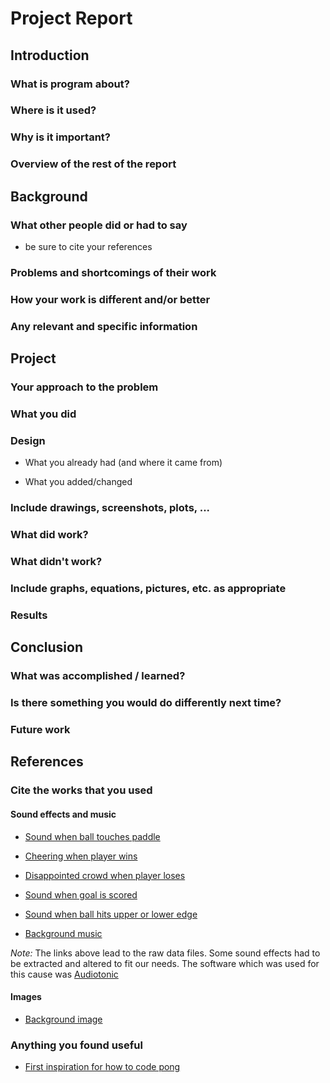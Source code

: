# Project Report

## Introduction

### What is program about?

### Where is it used?

### Why is it important?

### Overview of the rest of the report

## Background

### What other people did or had to say

- be sure to cite your references

### Problems and shortcomings of their work

### How your work is different and/or better

### Any relevant and specific information

## Project

### Your approach to the problem

### What you did

### Design

- What you already had (and where it came from)

- What you added/changed

### Include drawings, screenshots, plots, ...

### What did work?

### What didn't work?

### Include graphs, equations, pictures, etc. as appropriate

### Results

## Conclusion

### What was accomplished / learned?

### Is there something you would do differently next time?

### Future work

## References

### Cite the works that you used

#### Sound effects and music

- [Sound when ball touches paddle](https://github.com/attreyabhatt/Space-Invaders-Pygame/blob/master/laser.wav)

- [Cheering when player wins](https://www.youtube.com/watch?v=yLNALmt6KFs&ab_channel=Music%26SoundsEffectLibrary)

- [Disappointed crowd when player loses](https://www.youtube.com/watch?v=bR_wr5HRdl4&ab_channel=IISOUNDEFFECT)

- [Sound when goal is scored](https://www.youtube.com/watch?v=-at1woVuDtY&ab_channel=mamu)

- [Sound when ball hits upper or lower edge](https://www.youtube.com/watch?v=jKVtoh05N-s&ab_channel=BerlinAtmospheres)

- [Background music](https://www.youtube.com/watch?v=p6p_UYwnUTw&t=75s&ab_channel=MusicforVideoLibrary)

*Note:*
The links above lead to the raw data files. Some sound effects had to be extracted and altered to fit our needs. The software which was used for this cause was [Audiotonic](https://www.microsoft.com/de-de/p/audiotonic-audio-editor-recorder-based-on-audacity/9n66vbrr4dpl?activetab=pivot:overviewtab)

#### Images

- [Background image](https://wallpapersafari.com/w/h5YuPd)

### Anything you found useful

- [First inspiration for how to code pong](https://gist.github.com/vinothpandian/4337527)
